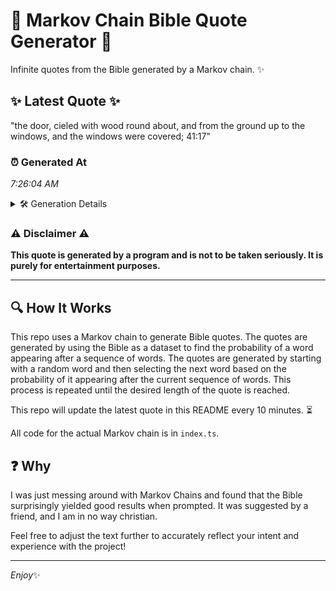 # 📖 Markov Chain Bible Quote Generator 📖

Infinite quotes from the Bible generated by a Markov chain. ✨

## ✨ Latest Quote ✨
"the door, cieled with wood round about, and from the ground up to the windows, and the windows were covered; 41:17"

### ⏰ Generated At
*7:26:04 AM*

<details>
    <summary>🛠️ Generation Details</summary>
    <p>
        <strong>🌱 Seed:</strong> the<br>
        <strong>🔄 Iterations:</strong> 20<br>
        <strong>📜 Context History:</strong><br>[ the ]: door,<br>[ the, door, ]: cieled<br>[ the, door,, cieled ]: with<br>[ the, door,, cieled, with ]: wood<br>[ the, door,, cieled, with, wood ]: round<br>[ the, door,, cieled, with, wood, round ]: about,<br>[ door,, cieled, with, wood, round, about, ]: and<br>[ cieled, with, wood, round, about,, and ]: from<br>[ with, wood, round, about,, and, from ]: the<br>[ wood, round, about,, and, from, the ]: ground<br>[ round, about,, and, from, the, ground ]: up<br>[ about,, and, from, the, ground, up ]: to<br>[ and, from, the, ground, up, to ]: the<br>[ from, the, ground, up, to, the ]: windows,<br>[ the, ground, up, to, the, windows, ]: and<br>[ ground, up, to, the, windows,, and ]: the<br>[ up, to, the, windows,, and, the ]: windows<br>[ to, the, windows,, and, the, windows ]: were<br>[ the, windows,, and, the, windows, were ]: covered;<br>[ windows,, and, the, windows, were, covered; ]: 41:17<br>
    </p>
</details>

### ⚠️ Disclaimer ⚠️
**This quote is generated by a program and is not to be taken seriously. It is purely for entertainment purposes.**

---

## 🔍 How It Works

This repo uses a Markov chain to generate Bible quotes. The quotes are generated by using the Bible as a dataset to find the probability of a word appearing after a sequence of words. The quotes are generated by starting with a random word and then selecting the next word based on the probability of it appearing after the current sequence of words. This process is repeated until the desired length of the quote is reached.

This repo will update the latest quote in this README every 10 minutes. ⏳

All code for the actual Markov chain is in `index.ts`.

## ❓ Why

I was just messing around with Markov Chains and found that the Bible surprisingly yielded good results when prompted. 
It was suggested by a friend, and I am in no way christian.

Feel free to adjust the text further to accurately reflect your intent and experience with the project!

---

*Enjoy*✨
